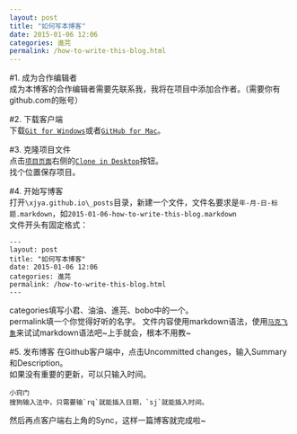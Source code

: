 ```yaml
---
layout: post
title: "如何写本博客"
date: 2015-01-06 12:06
categories: 進芫
permalink: /how-to-write-this-blog.html
---
```


#1. 成为合作编辑者  
成为本博客的合作编辑者需要先联系我，我将在项目中添加合作者。（需要你有github.com的账号）

#2. 下载客户端  
下载[`Git for Windows`](https://windows.github.com/)或者[`GitHub for Mac`](https://mac.github.com/)。  

#3. 克隆项目文件  
点击[`项目页面`](https://github.com/xjya/xjya.github.io)右侧的[`Clone in Desktop`](github-windows://openRepo/https://github.com/xjya/xjya.github.io)按钮。  
找个位置保存项目。  

#4. 开始写博客  
打开`\xjya.github.io\_posts`目录，新建一个文件，文件名要求是`年-月-日-标题.markdown`，如`2015-01-06-how-to-write-this-blog.markdown`  
文件开头有固定格式：  

	---  
	layout: post  
	title: "如何写本博客"  
	date: 2015-01-06 12:06  
	categories: 進芫  
	permalink: /how-to-write-this-blog.html  
	---  

categories填写小君、油油、進芫、bobo中的一个。  
permalink填一个你觉得好听的名字。
文件内容使用markdown语法，使用[`马克飞象`](http://maxiang.info/)来试试markdown语法吧~上手就会，根本不用教~

#5. 发布博客
在Github客户端中，点击Uncommitted changes，输入Summary和Description。  
如果没有重要的更新，可以只输入时间。  

	小窍门
	搜狗输入法中，只需要输`rq`就能插入日期，`sj`就能插入时间。  

然后再点客户端右上角的Sync，这样一篇博客就完成啦~


